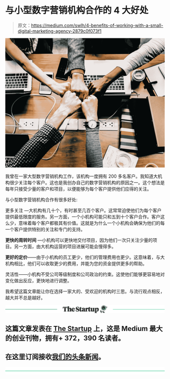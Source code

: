 # 与小型数字营销机构合作的 4 大好处

> 原文：<https://medium.com/swlh/4-benefits-of-working-with-a-small-digital-marketing-agency-2879c0f073f1>

![](img/6dbdf0cbbcffaa3fbc02ebf172150399.png)

我曾在一家大型数字营销机构工作，该机构一度拥有 200 多名客户。我知道大机构很少关注每个客户。这也是我创办自己的数字营销机构的原因之一。这个想法是每年只接受少量的客户和项目，以便能够为每个客户提供他们应得的关注。

与小型数字营销机构合作有很多好处:

更多关注 —大机构有几十个，有时甚至几百个客户。这常常迫使他们为每个客户提供最低限度的服务。另一方面，一个小机构可能只和五到十个客户合作。客户这么少，意味着每个客户都极其有价值。这就是为什么一个小机构会确保为他们的每一个客户提供特别的关注和专门的支持。

**更快的周转时间** —小机构可以更快地交付项目，因为他们一次只关注少量的项目。另一方面，由大机构运营的项目进展可能会慢得多。

**更好的定价**——由于小机构的员工更少，他们的管理费用也更少。这意味着，与大机构相比，他们可以收取更少的费用，并能为您的资金提供更多的帮助。

灵活性——小机构不受公司等级制度和公司政治的约束。这使他们能够更容易地对变化做出反应，更快地进行调整。

我希望这篇文章能让你在选择一家大的、受欢迎的机构时三思。与流行观点相反，越大并不总是越好。

[![](img/308a8d84fb9b2fab43d66c117fcc4bb4.png)](https://medium.com/swlh)

## 这篇文章发表在 [The Startup](https://medium.com/swlh) 上，这是 Medium 最大的创业刊物，拥有+ 372，390 名读者。

## 在这里订阅接收[我们的头条新闻](http://growthsupply.com/the-startup-newsletter/)。

[![](img/b0164736ea17a63403e660de5dedf91a.png)](https://medium.com/swlh)